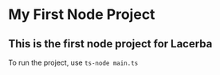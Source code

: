 # My First Node Project

## This is the first node project for Lacerba

To run the project, use  `ts-node main.ts`

